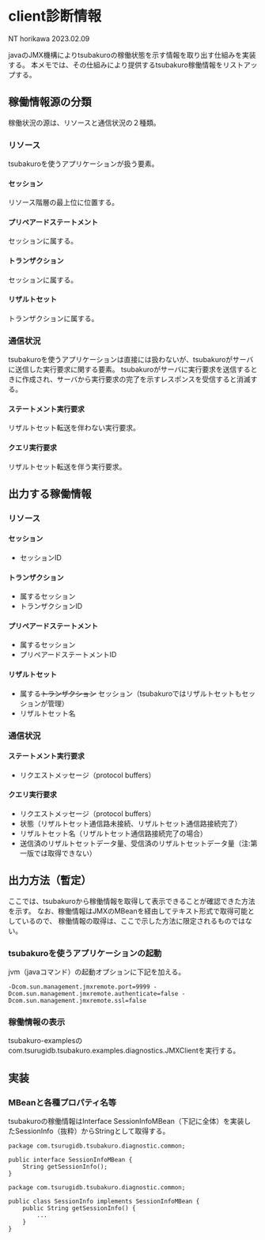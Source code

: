 # client診断情報
NT horikawa
2023.02.09

javaのJMX機構によりtsubakuroの稼働状態を示す情報を取り出す仕組みを実装する。
本メモでは、その仕組みにより提供するtsubakuro稼働情報をリストアップする。

## 稼働情報源の分類
稼働状況の源は、リソースと通信状況の２種類。

### リソース
tsubakuroを使うアプリケーションが扱う要素。

#### セッション
リソース階層の最上位に位置する。

#### プリペアードステートメント
セッションに属する。

#### トランザクション
セッションに属する。

#### リザルトセット
トランザクションに属する。

### 通信状況
tsubakuroを使うアプリケーションは直接には扱わないが、tsubakuroがサーバに送信した実行要求に関する要素。
tsubakuroがサーバに実行要求を送信するときに作成され、サーバから実行要求の完了を示すレスポンスを受信すると消滅する。

#### ステートメント実行要求
リザルトセット転送を伴わない実行要求。

#### クエリ実行要求
リザルトセット転送を伴う実行要求。


## 出力する稼働情報
### リソース
#### セッション
* セッションID

#### トランザクション
* 属するセッション
* トランザクションID

#### プリペアードステートメント
* 属するセッション
* プリペアードステートメントID

#### リザルトセット
* 属する~~トランザクション~~ セッション（tsubakuroではリザルトセットもセッションが管理）
* リザルトセット名

### 通信状況
#### ステートメント実行要求
* リクエストメッセージ（protocol buffers）

#### クエリ実行要求
* リクエストメッセージ（protocol buffers）
* 状態（リザルトセット通信路未接続、リザルトセット通信路接続完了）
* リザルトセット名（リザルトセット通信路接続完了の場合）
* 送信済のリザルトセットデータ量、受信済のリザルトセットデータ量（注:第一版では取得できない）


## 出力方法（暫定）
ここでは、tsubakuroから稼働情報を取得して表示できることが確認できた方法を示す。
なお、稼働情報はJMXのMBeanを経由してテキスト形式で取得可能としているので、
稼働情報の取得は、ここで示した方法に限定されるものではない。

### tsubakuroを使うアプリケーションの起動
jvm（javaコマンド）の起動オプションに下記を加える。
```
-Dcom.sun.management.jmxremote.port=9999 -Dcom.sun.management.jmxremote.authenticate=false -Dcom.sun.management.jmxremote.ssl=false
```

### 稼働情報の表示
tsubakuro-examplesのcom.tsurugidb.tsubakuro.examples.diagnostics.JMXClientを実行する。


## 実装
### MBeanと各種プロパティ名等
tsubakuroの稼働情報はInterface SessionInfoMBean（下記に全体）を実装したSessionInfo（抜粋）からStringとして取得する。
```
package com.tsurugidb.tsubakuro.diagnostic.common;

public interface SessionInfoMBean {
    String getSessionInfo();
}
```

```
package com.tsurugidb.tsubakuro.diagnostic.common;

public class SessionInfo implements SessionInfoMBean {
    public String getSessionInfo() {
        ...
    }
}
```
